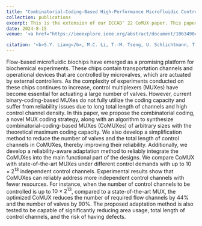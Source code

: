 ```yaml
---
title: "Combinatorial-Coding-Based High-Performance Microfluidic Control Multiplexer: Design, Synthesis, and Adaptation"
collection: publications
excerpt: This is the extension of our ICCAD' 22 CoMUX paper. This paper offers users a comprehensive guide to the design, synthesis, and adaptation of CoMUX. Experimental results show that CoMUXes can reliably address more independent control channels with fewer resources. The proposed adaptation method is also tested to be capable of significantly reducing area usage, total length of control channels, and the risk of having defects.
date: 2024-8-15
venue: '<a href="https://ieeexplore.ieee.org/abstract/document/10634904">Get the paper</a> IEEE Transactions on Computer-Aided Design of Integrated Circuits and Systems (<b>TCAD</b>)'

citation: '<b>S.Y. Liang</b>, M.C. Li, T.-M. Tseng, U. Schlichtmann, T.-Y. Ho, "Combinatorial-Coding-Based High-Performance Microfluidic Control Multiplexer: Design, Synthesis, and Adaptation," IEEE Transactions on Computer-Aided Design of Integrated Circuits and Systems (<b>TCAD</b>), 2024.'
---
```



Flow-based microfluidic biochips have emerged as a promising platform for biochemical experiments. 
These chips contain transportation channels and operational devices that are controlled by microvalves, which are actuated by external controllers. As the complexity of experiments conducted on these chips continues to increase, control multiplexers (MUXes) have become essential for actuating a large number of valves.
However, current binary-coding-based MUXes do not fully utilize the coding capacity and suffer from reliability issues due to long total length of channels and high control channel density.
In this paper, we propose the combinatorial coding, a novel MUX coding strategy, along with an algorithm to synthesize combinatorial-coding-based MUXes (CoMUXes) of arbitrary sizes with the theoretical maximum coding capacity.
We also develop a simplification method to reduce the number of valves and the total length of control channels in CoMUXes, thereby improving their reliability.
Additionally, we develop a reliability-aware adaptation method to reliably integrate the CoMUXes into the main functional part of the designs.
We compare CoMUX with state-of-the-art MUXes under different control demands with up to $10 \times 2^{13}$ independent control channels.
Experimental results show that CoMUXes can reliably address more independent control channels with fewer resources.
For instance, when the number of control channels to be controlled is up to $10 \times 2^{13}$, compared to a state-of-the-art MUX, the optimized CoMUX reduces the number of required flow channels by $44\%$ and the number of valves by $90\%$.
The proposed adaptation method is also tested to be capable of significantly reducing area usage, total length of control channels, and the risk of having defects.
